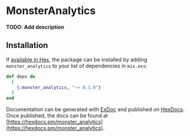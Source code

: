 # MonsterAnalytics

**TODO: Add description**

## Installation

If [available in Hex](https://hex.pm/docs/publish), the package can be installed
by adding `monster_analytics` to your list of dependencies in `mix.exs`:

```elixir
def deps do
  [
    {:monster_analytics, "~> 0.1.0"}
  ]
end
```

Documentation can be generated with [ExDoc](https://github.com/elixir-lang/ex_doc)
and published on [HexDocs](https://hexdocs.pm). Once published, the docs can
be found at [https://hexdocs.pm/monster_analytics](https://hexdocs.pm/monster_analytics).

